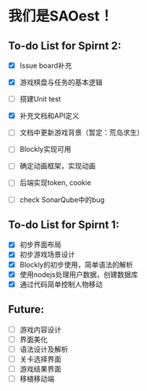 # 我们是SAOest！

## To-do List for Spirnt 2:

- [x] Issue board补充
- [x] 游戏棋盘与任务的基本逻辑
- [ ] 搭建Unit test
- [x] 补充文档和API定义
- [ ] 文档中更新游戏背景（暂定：荒岛求生）
- [ ] Blockly实现可用
- [ ] 确定动画框架，实现动画
- [ ] 后端实现token, cookie
- [ ] check SonarQube中的bug


## To-do List for Spirnt 1:

- [x] 初步界面布局
- [x] 初步游戏场景设计
- [x] Blockly的初步使用，简单语法的解析
- [x] 使用nodejs处理用户数据，创建数据库
- [x] 通过代码简单控制人物移动

## Future:
- [ ] 游戏内容设计
- [ ] 界面美化
- [ ] 语法设计及解析
- [ ] 关卡选择界面
- [ ] 游戏结果界面
- [ ] 移植移动端
